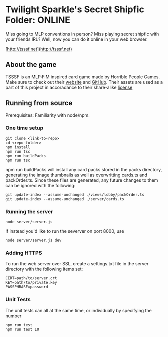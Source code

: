 Twilight Sparkle's Secret Shipfic Folder: ONLINE
=======================================

Miss going to MLP conventions in person? Miss playing secret shipfic with
your friends IRL? Well, now you can do it online in your web browser.

[http://tsssf.net](http://tsssf.net)

About the game
-----------------
TSSSF is an MLP:FiM inspired card game made by Horrible People Games. 
Make sure to check out their [website](http://www.secretshipfic.com) and
[GitHub](https://github.com/HorriblePeople). Their assets are used as a part of
this project in accoradance to their share-alike [license](https://github.com/HorriblePeople/Core-Deck/blob/master/License.txt)


Running from source
-------------------------

Prerequisites: Familiarity with node/npm.

###  One time setup ###

	git clone <link-to-repo>
	cd <repo-folder>
	npm install 
	npm run tsc
	npm run buildPacks
	npm run tsc

npm run buildPacks will install any card packs stored in the packs directory, generating the 
image thumbnails as well as overwritting cards.ts and packOrder.ts.
Since these files are generated, any future changes to them can be ignored with the following:

	git update-index --assume-unchanged ./views/lobby/packOrder.ts
	git update-index --assume-unchanged ./server/cards.ts

### Running the server ###

	node server/server.js

If instead you'd like to run the severver on port 8000, use

	node server/server.js dev


### Adding HTTPS ###

To run the web server over SSL, create a settings.txt file in the server
directory with the following items set:

	CERT=path/to/server.crt
	KEY=path/to/private.key
	PASSPHRASE=password

### Unit Tests ###

The unit tests can all at the same time, or individually by specifying the number

	npm run test
	npm run test 10
